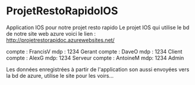 # ProjetRestoRapidoIOS
Application IOS pour notre projet resto rapido
Le projet IOS qui utilise le bd de notre site web azure voici le lien : http://projetrestorapidoc.azurewebsites.net/

compte : FrancisV mdp : 1234               Gerant
compte : DaveO mdp : 1234                  Client
compte : AlexG mdp: 1234                   Serveur
compte : AntoineM mdp: 1234                Admin

Les données enregistrées à partir de l'application son aussi envoyées vers la bd de azure, utilise le site pour les voirs...
